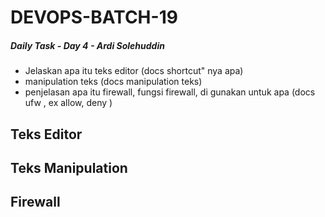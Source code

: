 # DEVOPS-BATCH-19
##### Daily Task - Day 4 - Ardi Solehuddin

-  Jelaskan apa itu teks editor (docs shortcut" nya apa)
-  manipulation teks (docs manipulation teks)
-  penjelasan apa itu firewall, fungsi firewall, di gunakan untuk apa (docs ufw , ex allow, deny )

## Teks Editor

## Teks Manipulation

## Firewall
